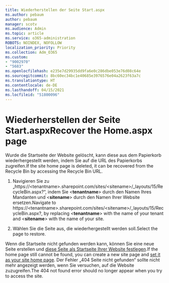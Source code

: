 ```yaml
---
title: Wiederherstellen der Seite Start.aspx
ms.author: pebaum
author: pebaum
manager: scotv
ms.audience: Admin
ms.topic: article
ms.service: o365-administration
ROBOTS: NOINDEX, NOFOLLOW
localization_priority: Priority
ms.collection: Adm_O365
ms.custom:
- "9002970"
- "5683"
ms.openlocfilehash: e235e7d29935dd9fa6e0c286dbe053e76d08c64e
ms.sourcegitcommit: 8bc60ec34bc1e40685e3976576e04a2623f63a7c
ms.translationtype: HT
ms.contentlocale: de-DE
ms.lasthandoff: 04/15/2021
ms.locfileid: "51800096"
---
```

# <a name="recover-the-homeaspx-page"></a><span data-ttu-id="448af-102">Wiederherstellen der Seite Start.aspx</span><span class="sxs-lookup"><span data-stu-id="448af-102">Recover the Home.aspx page</span></span>

<span data-ttu-id="448af-103">Wurde die Startseite der Website gelöscht, kann diese aus dem Papierkorb wiederhergestellt werden, indem Sie auf die URL des Papierkorbs zugreifen.</span><span class="sxs-lookup"><span data-stu-id="448af-103">If the site home page is deleted, it can be recovered from the Recycle Bin by accessing the Recycle Bin URL.</span></span>

1. <span data-ttu-id="448af-104">Navigieren Sie zu „https://\<tenantname>.sharepoint.com/sites/\<sitename>/_layouts/15/RecycleBin.aspx?“, indem Sie <**tenantname**> durch den Namen Ihres Mandanten und <**sitename**> durch den Namen Ihrer Website ersetzen.</span><span class="sxs-lookup"><span data-stu-id="448af-104">Navigate to https://\<tenantname>.sharepoint.com/sites/\<sitename>/_layouts/15/RecycleBin.aspx?, by replacing <**tenantname**> with the name of your tenant and <**sitename**> with the name of your site.</span></span>

2. <span data-ttu-id="448af-105">Wählen Sie die Seite aus, die wiederhergestellt werden soll.</span><span class="sxs-lookup"><span data-stu-id="448af-105">Select the page to restore.</span></span>

<span data-ttu-id="448af-106">Wenn die Startseite nicht gefunden werden kann, können Sie eine neue Seite erstellen und [diese Seite als Startseite Ihrer Website festlegen](https://support.microsoft.com/en-gb/office/use-a-different-page-for-your-sharepoint-site-home-page-35a5022c-f84a-455d-985e-c691ab5dfa17?ui=en-us&rs=en-gb&ad=gb).</span><span class="sxs-lookup"><span data-stu-id="448af-106">If the home page still cannot be found, you can create a new site page and [set it as your site home page](https://support.microsoft.com/en-gb/office/use-a-different-page-for-your-sharepoint-site-home-page-35a5022c-f84a-455d-985e-c691ab5dfa17?ui=en-us&rs=en-gb&ad=gb).</span></span> <span data-ttu-id="448af-107">Der Fehler „404 Seite nicht gefunden“ sollte nicht mehr angezeigt werden, wenn Sie versuchen, auf die Website zuzugreifen.</span><span class="sxs-lookup"><span data-stu-id="448af-107">The 404 not found error should no longer appear when you try to access the site.</span></span>
